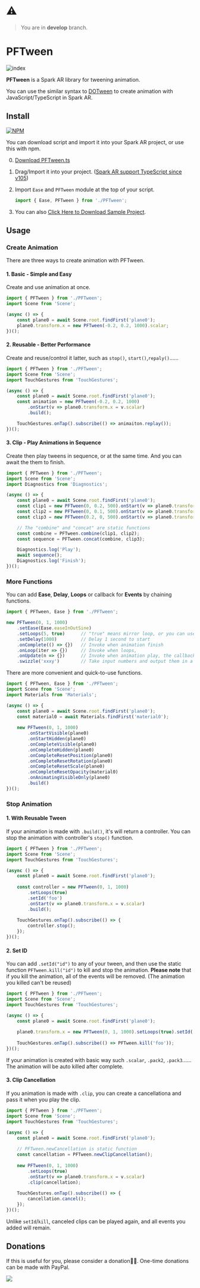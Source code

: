 # ⚠️
> You are in **develop** branch.



# PFTween

![index](https://github.com/pofulu/sparkar-pftween/blob/master/README.assets/index.gif?raw=true)

**PFTween** is a Spark AR library for tweening animation.

You can use the similar syntax to [DOTween](http://dotween.demigiant.com) to create animation with JavaScript/TypeScript in Spark AR.

## Install

[![NPM](https://nodei.co/npm/sparkar-pftween.png?compact=true)](https://nodei.co/npm/sparkar-pftween.png?compact=true)

You can download script and import it into your Spark AR project, or use this with npm.

0. [Download PFTween.ts](https://github.com/pofulu/sparkar-pftween/releases/latest/download/PFTween.ts)

1. Drag/Import it into your project. ([Spark AR support TypeScript since v105](https://sparkar.facebook.com/ar-studio/learn/scripting/typescript-support))
2. Import `Ease` and `PFTween` module at the top of your script.
    ```javascript
    import { Ease, PFTween } from './PFTween';
    ```


3. You can also [Click Here to Download Sample Project](https://github.com/pofulu/sparkar-pftween/releases/latest/download/PFTweenDemo.arprojpkg).



## Usage

### Create Animation

There are three ways to create animation with PFTween.

#### 1. Basic - Simple and Easy

Create and use animation at once.

```typescript
import { PFTween } from './PFTween';
import Scene from 'Scene';

(async () => {
    const plane0 = await Scene.root.findFirst('plane0');
    plane0.transform.x = new PFTween(-0.2, 0.2, 1000).scalar;
})();
```

#### 2. Reusable - Better Performance

Create and  reuse/control it latter, such as `stop()`, `start()`,`repaly()`......

```typescript
import { PFTween } from './PFTween';
import Scene from 'Scene';
import TouchGestures from 'TouchGestures';

(async () => {
    const plane0 = await Scene.root.findFirst('plane0');
    const animation = new PFTween(-0.2, 0.2, 1000)
        .onStart(v => plane0.transform.x = v.scalar)
        .build();

    TouchGestures.onTap().subscribe(() => animaiton.replay());
})();
```

#### 3. Clip - Play Animations in Sequence

Create then play tweens in sequence, or at the same time. And you can await the them to finish.

```typescript
import { PFTween } from './PFTween';
import Scene from 'Scene';
import Diagnostics from 'Diagnostics';

(async () => {
    const plane0 = await Scene.root.findFirst('plane0');
    const clip1 = new PFTween(0, 0.2, 500).onStart(v => plane0.transform.x = v.scalar).clip;
    const clip2 = new PFTween(0, 0.1, 500).onStart(v => plane0.transform.y = v.scalar).clip;
    const clip3 = new PFTween(0.2, 0, 500).onStart(v => plane0.transform.x = v.scalar).clip;

    // The "combine" and "concat" are static functions
    const combine = PFTween.combine(clip1, clip2);
    const sequence = PFTween.concat(combine, clip3);

    Diagnostics.log('Play');
    await sequence();
    Diagnostics.log('Finish');
})();
```



### More Functions

You can add **Ease**, **Delay**, **Loops** or callback for **Events** by chaining functions.

```typescript
import { PFTween, Ease } from './PFTween';

new PFTween(0, 1, 1000)
    .setEase(Ease.easeInOutSine)
    .setLoops(5, true)      // "true" means mirror loop, or you can use .setMirror()
    .setDelay(1000)         // Delay 1 second to start
    .onComplete(() => {})   // Invoke when animation finish
    .onLoop(iter => {})     // Invoke when loops, 
    .onUpdate(n => {})      // Invoke when animation play, the callback vlaue type is "number"
    .swizzle('xxxy')        // Take input numbers and output them in a different order
```

There are more convenient and quick-to-use functions.

```typescript
import { PFTween, Ease } from './PFTween';
import Scene from 'Scene';
import Materials from 'Materials';

(async () => {
    const plane0 = await Scene.root.findFirst('plane0');
    const material0 = await Materials.findFirst('material0');
  
    new PFTween(0, 1, 1000)
        .onStartVisible(plane0)
        .onStartHidden(plane0)
        .onCompleteVisible(plane0)
        .onCompleteHidden(plane0)
        .onCompleteResetPosition(plane0)
        .onCompleteResetRotation(plane0)
        .onCompleteResetScale(plane0)
        .onCompleteResetOpacity(material0)
        .onAnimatingVisibleOnly(plane0)
        .build()
})();
```


### Stop Animation

#### 1. With Reusable Tween

If your animation is made with `.build()`, it's will return a controller. You can stop the animation with controller's  `stop()` function.

```typescript
import { PFTween } from './PFTween';
import Scene from 'Scene';
import TouchGestures from 'TouchGestures';

(async () => {
    const plane0 = await Scene.root.findFirst('plane0');
 
    const controller = new PFTween(0, 1, 1000)
        .setLoops(true)
        .setId('foo')
        .onStart(v => plane0.transform.x = v.scalar)
        .build();
  
    TouchGestures.onTap().subscribe(() => {
        controller.stop();
    });
})();
```



#### 2. Set ID

You can add `.setId("id")`  to any of your tween, and then use the static function `PFTween.kill("id")` to kill and stop the animation. **Please note** that if you kill the animation, all of the events will be removed. (The animation you killed can't be reused)

```typescript
import { PFTween } from './PFTween';
import Scene from 'Scene';
import TouchGestures from 'TouchGestures';

(async () => {
    const plane0 = await Scene.root.findFirst('plane0');
  
    plane0.transform.x = new PFTween(0, 1, 1000).setLoops(true).setId('foo').scalar;
  
    TouchGestures.onTap().subscribe(() => PFTween.kill('foo'));
})();
```

If your animation is created with basic way such `.scalar`, `.pack2`, `.pack3`...... The animation will be auto killed after complete.



#### 3. Clip Cancellation

If you animation is made with `.clip`, you can create a cancellationa and pass it when you play the clip.

```typescript
import { PFTween } from './PFTween';
import Scene from 'Scene';
import TouchGestures from 'TouchGestures';

(async () => {
    const plane0 = await Scene.root.findFirst('plane0');
  
    // PFTween.newCancellation is static function
    const cancellation = PFTween.newClipCancellation();
  
    new PFTween(0, 1, 1000)
        .setLoops(true)
        .onStart(v => plane0.transform.x = v.scalar)
        .clip(cancellation);
  
    TouchGestures.onTap().subscribe(() => {
        cancellation.cancel();
    });
})();
```

Unlike `setId`/`kill`, canceled clips can be played again, and all events you added will remain.



## Donations
If this is useful for you, please consider a donation🙏🏼. One-time donations can be made with PayPal.

[![](https://www.paypalobjects.com/en_US/i/btn/btn_donateCC_LG.gif)](https://www.paypal.com/cgi-bin/webscr?cmd=_s-xclick&hosted_button_id=HW99ESSALJZ36)
